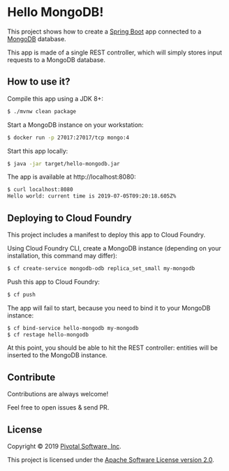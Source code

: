 # Hello MongoDB!

This project shows how to create a [Spring Boot](https://spring.io/projects/spring-boot)
app connected to a [MongoDB](https://www.mongodb.com) database.

This app is made of a single REST controller, which will simply stores input requests to
a MongoDB database.

## How to use it?

Compile this app using a JDK 8+:
```bash
$ ./mvnw clean package
```

Start a MongoDB instance on your workstation:
```bash
$ docker run -p 27017:27017/tcp mongo:4
```

Start this app locally:
```bash
$ java -jar target/hello-mongodb.jar
```

The app is available at http://localhost:8080:
```bash
$ curl localhost:8080
Hello world: current time is 2019-07-05T09:20:18.605Z%
```

## Deploying to Cloud Foundry

This project includes a manifest to deploy this app to Cloud Foundry.

Using Cloud Foundry CLI, create a MongoDB instance
(depending on your installation, this command may differ):
```bash
$ cf create-service mongodb-odb replica_set_small my-mongodb
```

Push this app to Cloud Foundry:
```bash
$ cf push
```

The app will fail to start, because you need to bind it to your MongoDB instance:
```bash
$ cf bind-service hello-mongodb my-mongodb
$ cf restage hello-mongodb
```

At this point, you should be able to hit the REST controller: entities will be inserted
to the MongoDB instance.

## Contribute

Contributions are always welcome!

Feel free to open issues & send PR.

## License

Copyright &copy; 2019 [Pivotal Software, Inc](https://pivotal.io).

This project is licensed under the [Apache Software License version 2.0](https://www.apache.org/licenses/LICENSE-2.0).
